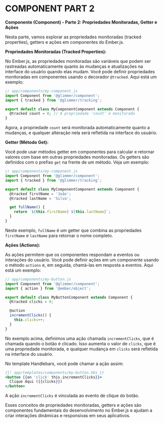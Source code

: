 # COMPONENT PART 2
**Componente (Component) - Parte 2: Propriedades Monitoradas, Getter e Ações**

Nesta parte, vamos explorar as propriedades monitoradas (tracked properties), getters e ações em componentes do Ember.js.

**Propriedades Monitoradas (Tracked Properties):**

No Ember.js, as propriedades monitoradas são variáveis que podem ser rastreadas automaticamente quanto às mudanças e atualizações na interface do usuário quando elas mudam. Você pode definir propriedades monitoradas em componentes usando o decorador `@tracked`. Aqui está um exemplo:

```javascript
// app/components/my-component.js
import Component from '@glimmer/component';
import { tracked } from '@glimmer/tracking';

export default class MyComponentComponent extends Component {
  @tracked count = 0; // A propriedade 'count' é monitorada
}
```

Agora, a propriedade `count` será monitorada automaticamente quanto a mudanças, e qualquer alteração nela será refletida na interface do usuário.

**Getter (Método Get):**

Você pode usar métodos getter em componentes para calcular e retornar valores com base em outras propriedades monitoradas. Os getters são definidos com o prefixo `get` na frente de um método. Veja um exemplo:

```javascript
// app/components/my-component.js
import Component from '@glimmer/component';
import { tracked } from '@glimmer/tracking';

export default class MyComponentComponent extends Component {
  @tracked firstName = 'João';
  @tracked lastName = 'Silva';

  get fullName() {
    return `${this.firstName} ${this.lastName}`;
  }
}
```

Neste exemplo, `fullName` é um getter que combina as propriedades `firstName` e `lastName` para retornar o nome completo.

**Ações (Actions):**

As ações permitem que os componentes respondam a eventos ou interações do usuário. Você pode definir ações em um componente usando o método `actions` e, em seguida, chamá-las em resposta a eventos. Aqui está um exemplo:

```javascript
// app/components/my-button.js
import Component from '@glimmer/component';
import { action } from '@ember/object';

export default class MyButtonComponent extends Component {
  @tracked clicks = 0;

  @action
  incrementClicks() {
    this.clicks++;
  }
}
```

No exemplo acima, definimos uma ação chamada `incrementClicks`, que é chamada quando o botão é clicado. Isso aumenta o valor de `clicks`, que é uma propriedade monitorada, e qualquer mudança em `clicks` será refletida na interface do usuário.

No template Handlebars, você pode chamar a ação assim:

```handlebars
{{! app/templates/components/my-button.hbs }}
<button {{on 'click' this.incrementClicks}}>
  Clique Aqui ({{clicks}})
</button>
```

A ação `incrementClicks` é vinculada ao evento de clique do botão.

Esses conceitos de propriedades monitoradas, getters e ações são componentes fundamentais do desenvolvimento no Ember.js e ajudam a criar interações dinâmicas e responsivas em seus aplicativos.